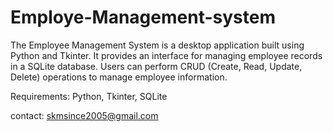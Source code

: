 # Employe-Management-system 

The Employee Management System is a desktop application built using Python and Tkinter. It provides an interface for managing employee records in a SQLite database. Users can perform CRUD (Create, Read, Update, Delete) operations to manage employee information.

 Requirements: Python, Tkinter, SQLite

 contact: skmsince2005@gmail.com
  
